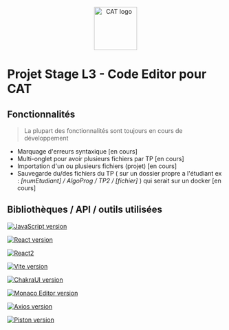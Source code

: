 <p align="center">
  <a href="https://www.cat.savoircoder.fr/accueil/" target="_blank" rel="noopener noreferrer">
    <img width="100" src="https://www.cat.savoircoder.fr/static/moulinette/img/logo/home_logo.png" alt="CAT logo">
  </a>
</p>

# Projet Stage L3 - Code Editor pour CAT

## Fonctionnalités

> La plupart des fonctionnalités sont toujours en cours de développement

- Marquage d'erreurs syntaxique \[en cours]
- Multi-onglet pour avoir plusieurs fichiers par TP \[en cours]
- Importation d'un ou plusieurs fichiers (projet) \[en cours]
- Sauvegarde du/des fichiers du TP ( sur un dossier propre a l'étudiant ex : *\[numEtudiant] / AlgoProg / TP2 / \[fichier]* ) qui serait sur un docker \[en cours]

## Bibliothèques / API / outils utilisées

[![JavaScript version](https://img.shields.io/badge/JavaScript-%23F7DF1E?style=for-the-badge&logo=javascript&labelColor=grey)](https://developer.mozilla.org/fr/docs/Web/JavaScript)

[![React version](https://img.shields.io/badge/React%20v18.3.1-%2361DAFB?style=for-the-badge&logo=react&labelColor=grey)](https://fr.legacy.reactjs.org/)

[![React2](https://img.shields.io/badge/v18.3.1-%2361DAFB?style=for-the-badge&logo=react&label=React&labelColor=grey)](#)

[![Vite version](https://img.shields.io/badge/Vite%20v1.6.8-%23646CFF?style=for-the-badge&logo=vite&labelColor=grey)](https://vitejs.fr/)

[![ChakraUI version](https://img.shields.io/badge/Chakra%20v2.8.2-%23319795?style=for-the-badge&logo=chakraui&labelColor=grey)](https://v2.chakra-ui.com/docs/components)

[![Monaco Editor version](https://img.shields.io/badge/Monaco%20Editor%20v0.48.0-%2361DAFB?style=for-the-badge&labelColor=grey)](https://microsoft.github.io/monaco-editor/docs.html)

[![Axios version](https://img.shields.io/badge/Axios%20v1.6.8-%235A29E4?style=for-the-badge&logo=axios&labelColor=grey)](https://axios-http.com/fr/docs/intro)

[![Piston version](https://img.shields.io/badge/Piston-rgb(67%2C126%2C180)?style=for-the-badge&labelColor=black)](https://piston.readthedocs.io/en/latest/)

<!--
|    Outil           |    Version                                                                                                                              |
|--------------------|:----------------------------------------------------------------------------------------------------------------------------------------|
|    Vite JS         |    [![Vite version](https://img.shields.io/badge/v5.2.11-blue?logo=vite&labelColor=grey)](https://vitejs.fr/)                           |
|    Chakra UI       |    [![Chakra version](https://img.shields.io/badge/v2.8.2-blue?logo=chakraui&labelColor=grey)](https://v2.chakra-ui.com/docs/components)|
|    Monaco Editor   |    [![MonacoEditor version](https://img.shields.io/badge/v0.48.0-blue)](https://microsoft.github.io/monaco-editor/docs.html)            |
|    Axios           |    [![Axios version](https://img.shields.io/badge/v1.6.8-blue?logo=axios&labelColor=grey)](https://axios-http.com/fr/docs/intro)        |
|    Piston          |    [![Piston version](https://img.shields.io/badge/x-blue)](https://piston.readthedocs.io/en/latest/)                                   |
-->
